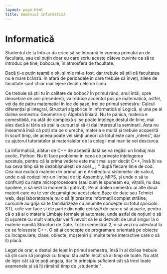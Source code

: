 ```yaml
---
layout: page.html
title: Domeniul Informatică
---
```


# Informatică

Studentul de la Info ar da orice să se întoarcă în vremea primului an de facultate, sau cel puțin doar eu care scriu aceste câteva cuvinte ca să te introduc pe tine, bobocule, în atmosfera de facultate.

Dacă ți-e puțin teamă e ok, și mie mi-a fost, dar trebuie să știi că facultatea nu e mare brânză. În afară de perioadele în care trebuie să înveți, zilele de facultate sunt chiar mai lejere decât cele de liceu.

Ce trebuie să știi tu în calitate de boboc? În primul rând, anul întâi, spre deosebire de anii precedenți, va reduce accentul pus pe matematică, astfel, vei da de patru matematici în loc de șase, trei pe primul semestru: Calcul diferențial și integral, Structuri algebrice în informatică și Logică, și una pe al doilea semestru: Geometrie și Algebră liniară. Nu te panica, materia e comestibilă, nu atât de complexă și se poate înțelege destul de bine, mai ales dacă ai tăria să stai la cursuri și să-ți dai interesul la seminarii. Asta nu înseamnă însă că poți sta pe o ureche, materia e multă și trebuie acoperită în scurt timp, de aceea poate vei simți uneori că totul este cam „intens”, dar cu ajutorul tutoriatelor și materialelor de la colegii mai mari te vei descurca.

La informatică, alături de C++ de această dată se va regăsi un limbaj mai exotic, Python. Nu îți face probleme în ceea ce privește înțelegerea acestuia, pentru că la prima vedere este mult mai ușor decât C++, însă îți va lua ceva timp să te dezobișnuiești de acel „ ; &#39;&#39; după fiecare linie de cod. Cea mai exotică materie din primul an e Arhitectura sistemelor de calcul, unde o să codezi intr-un limbaj de tip Assembly, MIPS, și unde o să te confrunți cu niște microprocesoare (sau cum le spuneam eu, vitralii, nu dau spoilere, o să vezi la momentul potrivit). Pe al doilea semestru ai alte două materii care nu te vor dezamăgi pe acest plan: Baze de date sau Tehnici web, deși laboratoarele nu o să îți prezinte informații complet străine, cursurile au grija să te familiarizeze cu anumite concepte cu totul _speciale_. STL-urile vor face și ele parte din noile _achiziții_ de care o să ai parte, pentru că o să ai o materie Limbaje formale și automate, unde astfel de noțiuni o să îți ușureze cu mult viata,dar vei fi nevoit să le și dezvolți de unul singur la o materie numită Structuri de Date. Tot în semestrul 2, o să vezi cu adevărat la ce se foloseste C++. O să ai concepte de programare orientată pe obiecte cu încapsulare, clase, obiecte, moșteniri și multe teme interactive care o să îți placă.

Legat de orar, e destul de lejer în primul semestru, însă în al doilea trebuie să știi cum să jonglezi cu timpul tău astfel încât să ai timp de toate. Nu atât de lejer cât să te poți angaja, dar în principiu suficient cât să treci toate examenele și să îți rămână timp de „studenție&#39;&#39; .
